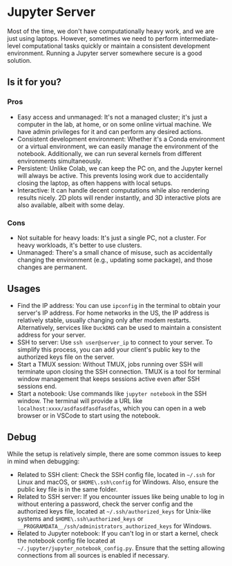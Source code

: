 # Jupyter Server

Most of the time, we don't have computationally heavy work, and we are just using laptops. However, sometimes we need to perform intermediate-level computational tasks quickly or maintain a consistent development environment. Running a Jupyter server somewhere secure is a good solution.

## Is it for you?
### Pros
- Easy access and unmanaged: It's not a managed cluster; it's just a computer in the lab, at home, or on some online virtual machine. We have admin privileges for it and can perform any desired actions.
- Consistent development environment: Whether it's a Conda environment or a virtual environment, we can easily manage the environment of the notebook. Additionally, we can run several kernels from different environments simultaneously.
- Persistent: Unlike Colab, we can keep the PC on, and the Jupyter kernel will always be active. This prevents losing work due to accidentally closing the laptop, as often happens with local setups.
- Interactive: It can handle decent computations while also rendering results nicely. 2D plots will render instantly, and 3D interactive plots are also available, albeit with some delay.

### Cons
- Not suitable for heavy loads: It's just a single PC, not a cluster. For heavy workloads, it's better to use clusters.
- Unmanaged: There's a small chance of misuse, such as accidentally changing the environment (e.g., updating some package), and those changes are permanent.

## Usages
- Find the IP address: You can use `ipconfig` in the terminal to obtain your server's IP address. For home networks in the US, the IP address is relatively stable, usually changing only after modem restarts. Alternatively, services like `DuckDNS` can be used to maintain a consistent address for your server.
- SSH to server: Use `ssh user@server_ip` to connect to your server. To simplify this process, you can add your client's public key to the authorized keys file on the server.
- Start a TMUX session: Without TMUX, jobs running over SSH will terminate upon closing the SSH connection. TMUX is a tool for terminal window management that keeps sessions active even after SSH sessions end.
- Start a notebook: Use commands like `jupyter notebook` in the SSH window. The terminal will provide a URL like `localhost:xxxx/asdfasdfasdfasdfas`, which you can open in a web browser or in VSCode to start using the notebook.

## Debug
While the setup is relatively simple, there are some common issues to keep in mind when debugging:
- Related to SSH client: Check the SSH config file, located in `~/.ssh` for Linux and macOS, or `$HOME\.ssh\config` for Windows. Also, ensure the public key file is in the same folder.
- Related to SSH server: If you encounter issues like being unable to log in without entering a password, check the server config and the authorized keys file, located at `~/.ssh/authorized_keys` for Unix-like systems and `$HOME\.ssh\authorized_keys` or `__PROGRAMDATA__/ssh/administrators_authorized_keys` for Windows.
- Related to Jupyter notebook: If you can't log in or start a kernel, check the notebook config file located at `~/.jupyter/jupyter_notebook_config.py`. Ensure that the setting allowing connections from all sources is enabled if necessary.
